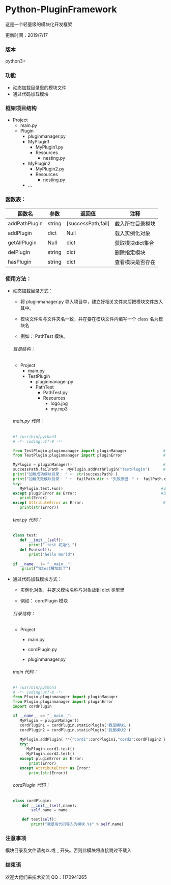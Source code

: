 # Python-PluginFramework
这是一个轻量级的模块化开发框架

更新时间：2019/7/17

### 版本
python3+

### 功能
* 动态加载目录里的模块文件
* 通过代码加载模块

### 框架项目结构
* Project
    * main.py
    * Plugin
        * pluginmanager.py
        * MyPlugin1
          * MyPlugin1.py
          * Resources
            * nesting.py
        * MyPlugin2
          * MyPlugin2.py
          * Resources
            * nesting.py        
        * ...
### 函数表：
 函数名  | 参数  | 返回值  | 注释
 ---- | ----- | ------ | ------ 
 addPathPlugin  | string | [successPath,fail]  | 载入所在目录模块
 addPlugin  | dict | Null  | 载入实例化对象
 getAllPlugin  | Null | dict  | 获取模块dict集合
 delPlugin  | string | dict  | 删除指定模块
 hasPlugin  | string | dict  | 查看模块是否存在

### 使用方法：
 * 动态加载目录方式： 
 
      *  将 pluginmanager.py 导入项目中，建立好相关文件夹后把模块文件放入其中。
     
      *  模块文件名与文件夹名一致，并在要在模块文件内编写一个 class 名为模块名
    
      *  例如： PathTest 模块。
     
     ###### 目录结构：
     * Project
        * main.py
        * TestPlugin
            * pluginmanager.py
            * PathTest
              * PathTest.py
              * Resources
                * logo.jpg
                * my.mp3
     ###### main.py 代码：
     ```python
     #! /usr/bin/python3
     # -*- coding:utf-8 -*-

     from TestPlugin.pluginmanager import pluginManager                #框架模块
     from TestPlugin.pluginmanager import pluginError                  #框架异常处理模块

     MyPlugin = pluginManager()                                        #实例化框架模块
     successPath,failPath =  MyPlugin.addPathPlugin("TestPlugin")      #执行加载模块目录，返回 [成功目录,失败目录及原因]
     print("加载成功模块目录： " +  str(successPath) )
     print("加载失败模块目录： " +  failPath.dir + "失败原因：" +  failPath.content)
     try:
        MyPlugin.test.Fun()                                           #调用模块里的方法
     except pluginError as Error:                                     #没有此模块
        print(Error)
     except AttributeError as Error:                                   #此模块里没有所调用的方法
        print(str(Error))
     
     ```  
     
     ###### text.py 代码：
     ```python
     class test:
        def __init__(self):
            print(" test 初始化 ")
        def Fun(self):
            print("hello World")
            
     if __name__ != "__main__":
         print("我test被加载了")
     ```
 * 通过代码加载模块方式：
  
      * 实例化对象，并定义模块名称与对象放到 dict 类型里
      
      * 例如： cordPlugin 模块
      ###### 目录结构：
     * Project
        * main.py
        
        * cordPlugin.py
        
        * pluginmanager.py
      ###### main 代码：
      ```python
      #! /usr/bin/python3
      # -*- coding:utf-8 -*-
      from Plugin.pluginmanager import pluginManager 
      from Plugin.pluginmanager import pluginError 
      import cordPlugin
      
      if __name__ == "__main__":
         MyPlugin = pluginManager()
         cordPlugin1 = cordPlugin.staticPlugin('我是模块1')                     #实例化第一个模块
         cordPlugin2 = cordPlugin.staticPlugin('我是模块2')                     #实例化第二个模块
         
         MyPlugin.addPlugin( **{"cord1":cordPlugin1,"cord2":cordPlugin2 } ) #将模块的实例化加载到框架里
         try:
            MyPlugin.cord1.test()                                          #调用模块里的方法
            MyPlugin.cord2.test()
         except pluginError as Error:                                      #没有此模块
             print(Error)
         except AttributeError as Error:                                   #此模块里没有所调用的方法
             print(str(Error))
    
      ```
      ###### cordPlugin 代码：
      ```python
      class cordPlugin:
          def __init__(self,name):
              self.name = name

          def test(self):
              print("我是用代码导入的模块 %s" % self.name)
      
      ```
      

### 注意事项
模块目录及文件请勿以.或 _ 开头。否则此模块将直接跳过不载入
      
### 结束语

欢迎大佬们来技术交流 QQ：1170941265


